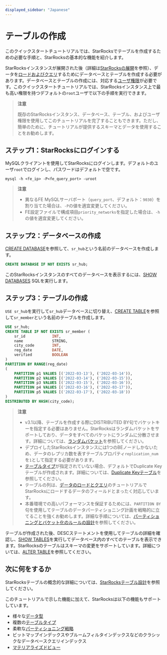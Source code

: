 ```yaml
---
displayed_sidebar: "Japanese"
---
```


# テーブルの作成

このクイックスタートチュートリアルでは、StarRocksでテーブルを作成するための必要な手順と、StarRocksの基本的な機能を紹介します。

StarRocksインスタンスが展開された後（詳細は[StarRocksの展開](../quick_start/deploy_with_docker.md)を参照）、データを[ロードおよびクエリ](../quick_start/Import_and_query.md)するためにデータベースとテーブルを作成する必要があります。データベースとテーブルの作成には、対応する[ユーザ権限](../administration/User_privilege.md)が必要です。このクイックスタートチュートリアルでは、StarRocksインスタンス上で最も高い権限を持つデフォルトの`root`ユーザで以下の手順を実行できます。

> **注意**
>
> 既存のStarRocksインスタンス、データベース、テーブル、およびユーザ権限を使用してこのチュートリアルを完了することもできます。ただし、簡単のために、チュートリアルが提供するスキーマとデータを使用することをお勧めします。

## ステップ1：StarRocksにログインする

MySQLクライアントを使用してStarRocksにログインします。デフォルトのユーザ`root`でログインし、パスワードはデフォルトで空です。

```Plain
mysql -h <fe_ip> -P<fe_query_port> -uroot
```

> **注意**
>
> - 異なるFE MySQLサーバポート（`query_port`、デフォルト：`9030`）を割り当てた場合は、`-P`の値を適宜変更してください。
> - FE設定ファイルで構成項目`priority_networks`を指定した場合は、`-h`の値を適宜変更してください。

## ステップ2：データベースの作成

[CREATE DATABASE](../sql-reference/sql-statements/data-definition/CREATE_DATABASE.md)を参照して、`sr_hub`という名前のデータベースを作成します。

```SQL
CREATE DATABASE IF NOT EXISTS sr_hub;
```

このStarRocksインスタンスのすべてのデータベースを表示するには、[SHOW DATABASES](../sql-reference/sql-statements/data-manipulation/SHOW_DATABASES.md) SQLを実行します。

## ステップ3：テーブルの作成

`USE sr_hub`を実行して`sr_hub`データベースに切り替え、[CREATE TABLE](../sql-reference/sql-statements/data-definition/CREATE_TABLE.md)を参照して`sr_member`という名前のテーブルを作成します。

```SQL
USE sr_hub;
CREATE TABLE IF NOT EXISTS sr_member (
    sr_id            INT,
    name             STRING,
    city_code        INT,
    reg_date         DATE,
    verified         BOOLEAN
)
PARTITION BY RANGE(reg_date)
(
    PARTITION p1 VALUES [('2022-03-13'), ('2022-03-14')),
    PARTITION p2 VALUES [('2022-03-14'), ('2022-03-15')),
    PARTITION p3 VALUES [('2022-03-15'), ('2022-03-16')),
    PARTITION p4 VALUES [('2022-03-16'), ('2022-03-17')),
    PARTITION p5 VALUES [('2022-03-17'), ('2022-03-18'))
)
DISTRIBUTED BY HASH(city_code);
```

> **注意**
>
> - v3.1以降、テーブルを作成する際にDISTRIBUTED BY句でバケットキーを指定する必要はありません。StarRocksはランダムバケットをサポートしており、データをすべてのバケットにランダムに分散させます。詳細については、[ランダムバケット](../table_design/Data_distribution.md#random-bucketing-since-v31)を参照してください。
> - デプロイしたStarRocksインスタンスには1つのBEノードしかないため、データのレプリカ数を表すテーブルプロパティ`replication_num`を`1`として指定する必要があります。
> - [テーブルタイプ](../table_design/table_types/table_types.md)が指定されていない場合、デフォルトでDuplicate Keyテーブルが作成されます。詳細については、[Duplicate Keyテーブル](../table_design/table_types/duplicate_key_table.md)を参照してください。
> - テーブルの列は、[データのロードとクエリ](../quick_start/Import_and_query.md)のチュートリアルでStarRocksにロードするデータのフィールドとまったく対応しています。
> - 本番環境での高いパフォーマンスを保証するためには、`PARTITION BY`句を使用してテーブルのデータパーティショニング計画を戦略的に立てることを強くお勧めします。詳細な手順については、[パーティショニングとバケット化のルールの設計](../table_design/Data_distribution.md#design-partitioning-and-bucketing-rules)を参照してください。

テーブルが作成された後、DESCステートメントを使用してテーブルの詳細を確認し、[SHOW TABLES](../sql-reference/sql-statements/data-manipulation/SHOW_TABLES.md)を実行してデータベース内のすべてのテーブルを表示できます。StarRocksのテーブルはスキーマの変更をサポートしています。詳細については、[ALTER TABLE](../sql-reference/sql-statements/data-definition/ALTER_TABLE.md)を参照してください。

## 次に何をするか

StarRocksテーブルの概念的な詳細については、[StarRocksテーブル設計](../table_design/StarRocks_table_design.md)を参照してください。

このチュートリアルで示した機能に加えて、StarRocksは以下の機能もサポートしています。

- 様々な[データ型](../sql-reference/sql-statements/data-types/BIGINT.md)
- 複数の[テーブルタイプ](../table_design/table_types/table_types.md)
- 柔軟な[パーティショニング戦略](../table_design/Data_distribution.md#dynamic-partition-management)
- ビットマップインデックスやブルームフィルタインデックスなどのクラシックなデータベースクエリインデックス
- [マテリアライズドビュー](../using_starrocks/Materialized_view.md)
